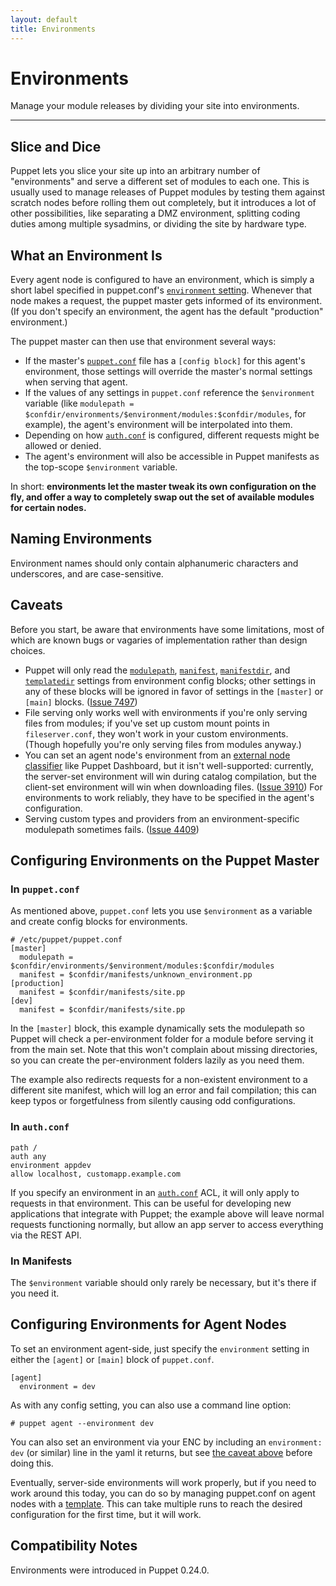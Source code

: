 ```yaml
---
layout: default
title: Environments
---
```


Environments
============

Manage your module releases by dividing your site into environments.

* * *

[config]: ./configuring.html
[auth]: ./rest_auth_conf.html

Slice and Dice
--------------

Puppet lets you slice your site up into an arbitrary number of "environments" and serve a different set of modules to each one. This is usually used to manage releases of Puppet modules by testing them against scratch nodes before rolling them out completely, but it introduces a lot of other possibilities, like separating a DMZ environment, splitting coding duties among multiple sysadmins, or dividing the site by hardware type. 

What an Environment Is
----------------------

Every agent node is configured to have an environment, which is simply a short label specified in puppet.conf's [`environment` setting](/references/latest/configuration.html#environment). Whenever that node makes a request, the puppet master gets informed of its environment. (If you don't specify an environment, the agent has the default "production" environment.) 

The puppet master can then use that environment several ways: 

* If the master's [`puppet.conf`][config] file has a `[config block]` for this agent's environment, those settings will override the master's normal settings when serving that agent. 
* If the values of any settings in `puppet.conf` reference the `$environment` variable (like `modulepath = $confdir/environments/$environment/modules:$confdir/modules`, for example), the agent's environment will be interpolated into them.
* Depending on how [`auth.conf`][auth] is configured, different requests might be allowed or denied. 
* The agent's environment will also be accessible in Puppet manifests as the top-scope `$environment` variable. 

In short: **environments let the master tweak its own configuration on the fly, and offer a way to completely swap out the set of available modules for certain nodes.**

Naming Environments
-----

Environment names should only contain alphanumeric characters and underscores, and are case-sensitive.

Caveats
-------

Before you start, be aware that environments have some limitations, most of which are known bugs or vagaries of implementation rather than design choices.

* Puppet will only read the [`modulepath`](/references/stable/configuration.html#modulepath), [`manifest`](/references/stable/configuration.html#manifest), [`manifestdir`](/references/stable/configuration.html#manifestdir), and [`templatedir`](/references/stable/configuration.html#templatedir) settings from environment config blocks; other settings in any of these blocks will be ignored in favor of settings in the `[master]` or `[main]` blocks. ([Issue 7497](http://projects.puppetlabs.com/issues/7497))
* File serving only works well with environments if you're only serving files from modules; if you've set up custom mount points in `fileserver.conf`, they won't work in your custom environments. (Though hopefully you're only serving files from modules anyway.)
* You can set an agent node's environment from an [external node classifier](./external_nodes.html) like Puppet Dashboard, but it isn't well-supported: currently, the server-set environment will win during catalog compilation, but the client-set environment will win when downloading files. ([Issue 3910](http://projects.puppetlabs.com/issues/3910)) For environments to work reliably, they have to be specified in the agent's configuration. 
* Serving custom types and providers from an environment-specific modulepath sometimes fails. ([Issue 4409](http://projects.puppetlabs.com/issues/4409))

Configuring Environments on the Puppet Master
---------------------------------------------

### In `puppet.conf`

As mentioned above, `puppet.conf` lets you use `$environment` as a variable and create config blocks for environments.

    # /etc/puppet/puppet.conf
    [master]
      modulepath = $confdir/environments/$environment/modules:$confdir/modules
      manifest = $confdir/manifests/unknown_environment.pp
    [production]
      manifest = $confdir/manifests/site.pp
    [dev]
      manifest = $confdir/manifests/site.pp

In the `[master]` block, this example dynamically sets the modulepath so Puppet will check a per-environment folder for a module before serving it from the main set. Note that this won't complain about missing directories, so you can create the per-environment folders lazily as you need them. 

The example also redirects requests for a non-existent environment to a different site manifest, which will log an error and fail compilation; this can keep typos or forgetfulness from silently causing odd configurations. 

### In `auth.conf`

    path /
    auth any
    environment appdev
    allow localhost, customapp.example.com

If you specify an environment in an [`auth.conf`][auth] ACL, it will only apply to requests in that environment. This can be useful for developing new applications that integrate with Puppet; the example above will leave normal requests functioning normally, but allow an app server to access everything via the REST API. 

### In Manifests

The `$environment` variable should only rarely be necessary, but it's there if you need it. 

Configuring Environments for Agent Nodes
----------------------------------------

To set an environment agent-side, just specify the `environment` setting in either the `[agent]` or `[main]` block of `puppet.conf`. 

    [agent]
      environment = dev

As with any config setting, you can also use a command line option: 

    # puppet agent --environment dev

You can also set an environment via your ENC by including an `environment: dev` (or similar) line in the yaml it returns, but see [the caveat above](#caveats) before doing this. 

Eventually, server-side environments will work properly, but if you need to work around this today, you can do so by managing puppet.conf on agent nodes with a [template](./templating.html). This can take multiple runs to reach the desired configuration for the first time, but it will work. 

Compatibility Notes
-------------------

Environments were introduced in Puppet 0.24.0.
